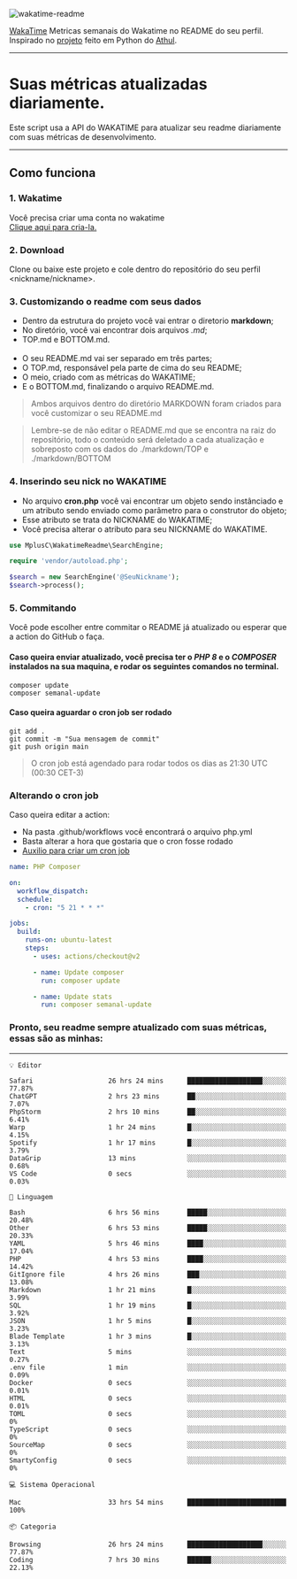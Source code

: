 ![wakatime-readme](https://socialify.git.ci/bymatheus/wakatime-readme/image?description=1&descriptionEditable=M%C3%A9tricas%20semanais%20do%20Wakatime%20no%20seu%20README%20de%20perfil.&font=KoHo&forks=1&language=1&owner=1&pattern=Signal&stargazers=1&theme=Dark)

[WakaTime](https://wakatime.com) Metricas semanais do Wakatime no README do seu perfil. <br>
Inspirado no [projeto](https://github.com/athul/waka-readme) feito em Python do [Athul](https://github.com/athul).
___

# Suas métricas atualizadas diariamente.
Este script usa a API do WAKATIME para atualizar seu readme diariamente com suas métricas de desenvolvimento.

___

## Como funciona

### 1. Wakatime
Você precisa criar uma conta no wakatime <br>
[Clique aqui para cria-la.](https://wakatime.com) 

### 2. Download
Clone ou baixe este projeto e cole dentro do repositório do seu perfil <nickname/nickname>.

### 3. Customizando o readme com seus dados
- Dentro da estrutura do projeto você vai entrar o diretorio **markdown**;  
- No diretório, você vai encontrar dois arquivos *.md*;
- TOP.md e BOTTOM.md.
<br><br>
- O seu README.md vai ser separado em três partes; 
- O TOP.md, responsável pela parte de cima do seu README;
- O meio, criado com as métricas do WAKATIME;
- E o BOTTOM.md, finalizando o arquivo README.md.<br>

> Ambos arquivos dentro do diretório MARKDOWN foram criados para você customizar o seu README.md

> Lembre-se de não editar o README.md que se encontra na raiz do repositório, todo o conteúdo será deletado a cada atualização e sobreposto com os dados do ./markdown/TOP e ./markdown/BOTTOM

### 4. Inserindo seu nick no WAKATIME
- No arquivo **cron.php** você vai encontrar um objeto sendo instânciado e um atributo sendo enviado como parâmetro para o construtor do objeto;
- Esse atributo se trata do NICKNAME do WAKATIME;
- Você precisa alterar o atributo para seu NICKNAME do WAKATIME.

```php
use MplusC\WakatimeReadme\SearchEngine;

require 'vendor/autoload.php';

$search = new SearchEngine('@SeuNickname');
$search->process();
```

### 5. Commitando
Você pode escolher entre commitar o README já atualizado ou esperar que a action do GitHub o faça. <br>

#### Caso queira enviar atualizado, você precisa ter o *PHP 8* e o *COMPOSER* instalados na sua maquina, e rodar os seguintes comandos no terminal.
```composer
composer update
composer semanal-update 
```

#### Caso queira aguardar o cron job ser rodado 
```git 
git add .
git commit -m "Sua mensagem de commit"
git push origin main
```

>O cron job está agendado para rodar todos os dias as 21:30 UTC (00:30 CET-3) 

### Alterando o cron job
Caso queira editar a action:

- Na pasta .github/workflows você encontrará o arquivo php.yml
- Basta alterar a hora que gostaria que o cron fosse rodado
- [Auxilio para criar um cron job](https://crontab.guru)

```yml
name: PHP Composer

on:
  workflow_dispatch:
  schedule:
    - cron: "5 21 * * *"

jobs:
  build:
    runs-on: ubuntu-latest
    steps:
      - uses: actions/checkout@v2

      - name: Update composer
        run: composer update

      - name: Update stats
        run: composer semanal-update
```

### Pronto, seu readme sempre atualizado com suas métricas, essas são as minhas:

___
```text
💡 Editor

Safari                   26 hrs 24 mins      ███████████████████░░░░░░     77.87%
ChatGPT                  2 hrs 23 mins       ██░░░░░░░░░░░░░░░░░░░░░░░      7.07%
PhpStorm                 2 hrs 10 mins       ██░░░░░░░░░░░░░░░░░░░░░░░      6.41%
Warp                     1 hr 24 mins        █░░░░░░░░░░░░░░░░░░░░░░░░      4.15%
Spotify                  1 hr 17 mins        █░░░░░░░░░░░░░░░░░░░░░░░░      3.79%
DataGrip                 13 mins             ░░░░░░░░░░░░░░░░░░░░░░░░░      0.68%
VS Code                  0 secs              ░░░░░░░░░░░░░░░░░░░░░░░░░      0.03%
```
```text
💬 Linguagem

Bash                     6 hrs 56 mins       █████░░░░░░░░░░░░░░░░░░░░     20.48%
Other                    6 hrs 53 mins       █████░░░░░░░░░░░░░░░░░░░░     20.33%
YAML                     5 hrs 46 mins       ████░░░░░░░░░░░░░░░░░░░░░     17.04%
PHP                      4 hrs 53 mins       ████░░░░░░░░░░░░░░░░░░░░░     14.42%
GitIgnore file           4 hrs 26 mins       ███░░░░░░░░░░░░░░░░░░░░░░     13.08%
Markdown                 1 hr 21 mins        █░░░░░░░░░░░░░░░░░░░░░░░░      3.99%
SQL                      1 hr 19 mins        █░░░░░░░░░░░░░░░░░░░░░░░░      3.92%
JSON                     1 hr 5 mins         █░░░░░░░░░░░░░░░░░░░░░░░░      3.23%
Blade Template           1 hr 3 mins         █░░░░░░░░░░░░░░░░░░░░░░░░      3.13%
Text                     5 mins              ░░░░░░░░░░░░░░░░░░░░░░░░░      0.27%
.env file                1 min               ░░░░░░░░░░░░░░░░░░░░░░░░░      0.09%
Docker                   0 secs              ░░░░░░░░░░░░░░░░░░░░░░░░░      0.01%
HTML                     0 secs              ░░░░░░░░░░░░░░░░░░░░░░░░░      0.01%
TOML                     0 secs              ░░░░░░░░░░░░░░░░░░░░░░░░░         0%
TypeScript               0 secs              ░░░░░░░░░░░░░░░░░░░░░░░░░         0%
SourceMap                0 secs              ░░░░░░░░░░░░░░░░░░░░░░░░░         0%
SmartyConfig             0 secs              ░░░░░░░░░░░░░░░░░░░░░░░░░         0%
```
```text
💻 Sistema Operacional

Mac                      33 hrs 54 mins      █████████████████████████       100%
```
```text
📦 Categoria

Browsing                 26 hrs 24 mins      ███████████████████░░░░░░     77.87%
Coding                   7 hrs 30 mins       ██████░░░░░░░░░░░░░░░░░░░     22.13%
```
